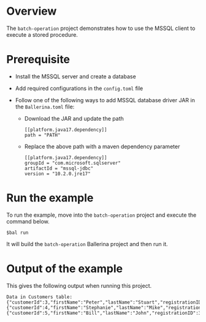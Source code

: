 # Overview

The `batch-operation` project demonstrates how to use the MSSQL client to execute a stored procedure.

# Prerequisite

* Install the MSSQL server and create a database

* Add required configurations in the `config.toml` file

* Follow one of the following ways to add MSSQL database driver JAR in the `Ballerina.toml` file:
    * Download the JAR and update the path
        ```
        [[platform.java17.dependency]]
        path = "PATH"
        ```

    * Replace the above path with a maven dependency parameter
        ```
        [[platform.java17.dependency]]
        groupId = "com.microsoft.sqlserver"
        artifactId = "mssql-jdbc"
        version = "10.2.0.jre17"
        ```
# Run the example

To run the example, move into the `batch-operation` project and execute the command below.

```
$bal run
```
It will build the `batch-operation` Ballerina project and then run it.

# Output of the example

This gives the following output when running this project.

```ballerina
Data in Customers table:
{"customerId":3,"firstName":"Peter","lastName":"Stuart","registrationID":1,"creditLimit":5000.75,"country":"USA"}
{"customerId":4,"firstName":"Stephanie","lastName":"Mike","registrationID":2,"creditLimit":8000.0,"country":"USA"}
{"customerId":5,"firstName":"Bill","lastName":"John","registrationID":3,"creditLimit":3000.25,"country":"USA"}
```
